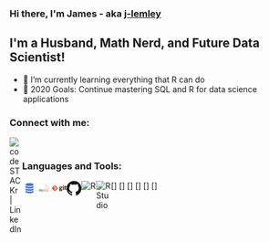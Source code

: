 ### Hi there, I'm James - aka [j-lemley][linkedin] 

## I'm a Husband, Math Nerd, and Future Data Scientist!
- 🌱 I’m currently learning everything that R can do
- 🥅 2020 Goals: Continue mastering SQL and R for data science applications


### Connect with me:

[<img align="left" alt="codeSTACKr | LinkedIn" width="22px" src="https://cdn.jsdelivr.net/npm/simple-icons@v3/icons/linkedin.svg" />][linkedin]


<br />

### Languages and Tools:
[<img align="left" alt="SQL" width="26px" src="https://raw.githubusercontent.com/github/explore/80688e429a7d4ef2fca1e82350fe8e3517d3494d/topics/sql/sql.png" />]
[<img align="left" alt="MySQL" width="26px" src="https://raw.githubusercontent.com/github/explore/80688e429a7d4ef2fca1e82350fe8e3517d3494d/topics/mysql/mysql.png" />]
[<img align="left" alt="Git" width="26px" src="https://raw.githubusercontent.com/github/explore/80688e429a7d4ef2fca1e82350fe8e3517d3494d/topics/git/git.png" />]
[<img align="left" alt="GitHub" width="26px" src="https://raw.githubusercontent.com/github/explore/78df643247d429f6cc873026c0622819ad797942/topics/github/github.png" />]
[<img align="left" alt="R" width="26px" src="http://simpleicons.org/icons/r.svg" />]
[<img align="left" alt="RStudio" width="26px" src="http://simpleicons.org/icons/rstudio.svg" />]



[linkedin]: https://www.linkedin.com/in/james-lemley

